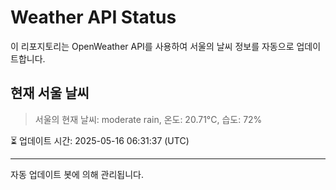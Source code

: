 
# Weather API Status

이 리포지토리는 OpenWeather API를 사용하여 서울의 날씨 정보를 자동으로 업데이트합니다.

## 현재 서울 날씨
> 서울의 현재 날씨: moderate rain, 온도: 20.71°C, 습도: 72%

⏳ 업데이트 시간: 2025-05-16 06:31:37 (UTC)

---
자동 업데이트 봇에 의해 관리됩니다.
